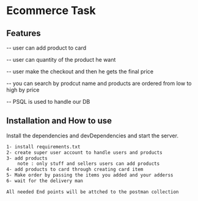 # Ecommerce Task

## Features

-- user can add product to card

-- user can quantity of the product he want

-- user make the checkout and then he gets the final price

-- you can search by prodcut name and products are ordered from low to high by price

-- PSQL is used to handle our DB


## Installation and How to use

Install the dependencies and devDependencies and start the server.

```sh
1- install requirements.txt
2- create super user account to handle users and products
3- add products
    note : only stuff and sellers users can add products
4- add products to card through creating card item
5- Make order by passing the items you added and your adderss
6- wait for the delivery man
```

```sh
All needed End points will be attched to the postman collection
```

